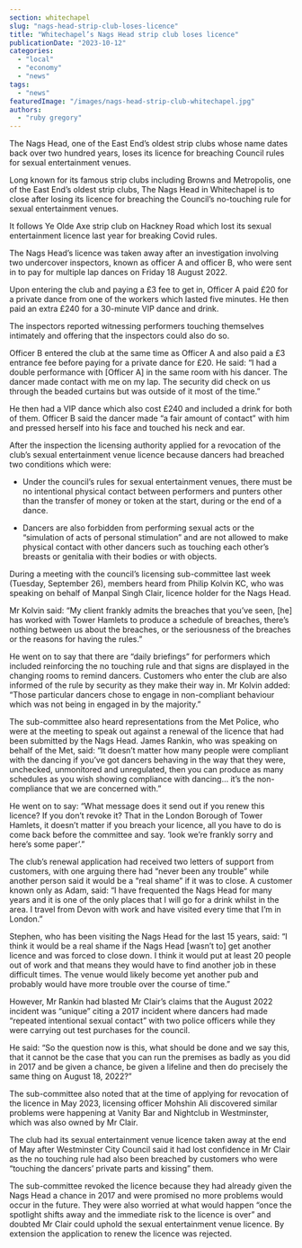 ```yaml
---
section: whitechapel
slug: "nags-head-strip-club-loses-licence"
title: "Whitechapel’s Nags Head strip club loses licence"
publicationDate: "2023-10-12"
categories: 
  - "local"
  - "economy"
  - "news"
tags: 
  - "news"
featuredImage: "/images/nags-head-strip-club-whitechapel.jpg"
authors: 
  - "ruby gregory"
---
```


The Nags Head, one of the East End’s oldest strip clubs whose name dates back over two hundred years, loses its licence for breaching Council rules for sexual entertainment venues. 

Long known for its famous strip clubs including Browns and Metropolis, one of the East End’s oldest strip clubs, The Nags Head in Whitechapel is to close after losing its licence for breaching the Council’s no-touching rule for sexual entertainment venues. 

It follows Ye Olde Axe strip club on Hackney Road which lost its sexual entertainment licence last year for breaking Covid rules. 

The Nags Head’s licence was taken away after an investigation involving two undercover inspectors, known as officer A and officer B, who were sent in to pay for multiple lap dances on Friday 18 August 2022.  

Upon entering the club and paying a £3 fee to get in, Officer A paid £20 for a private dance from one of the workers which lasted five minutes. He then paid an extra £240 for a 30-minute VIP dance and drink.

The inspectors reported witnessing performers touching themselves intimately and offering that the inspectors could also do so. 

Officer B entered the club at the same time as Officer A and also paid a £3 entrance fee before paying for a private dance for £20. He said: “I had a double performance with \[Officer A\] in the same room with his dancer. The dancer made contact with me on my lap. The security did check on us through the beaded curtains but was outside of it most of the time.”

He then had a VIP dance which also cost £240 and included a drink for both of them. Officer B said the dancer made “a fair amount of contact” with him and pressed herself into his face and touched his neck and ear.

After the inspection the licensing authority applied for a revocation of the club’s sexual entertainment venue licence because dancers had breached two conditions which were:

- Under the council’s rules for sexual entertainment venues, there must be no intentional physical contact between performers and punters other than the transfer of money or token at the start, during or the end of a dance.

- Dancers are also forbidden from performing sexual acts or the “simulation of acts of personal stimulation” and are not allowed to make physical contact with other dancers such as touching each other’s breasts or genitalia with their bodies or with objects.

During a meeting with the council’s licensing sub-committee last week (Tuesday, September 26), members heard from Philip Kolvin KC, who was speaking on behalf of Manpal Singh Clair, licence holder for the Nags Head.

Mr Kolvin said: “My client frankly admits the breaches that you’ve seen, \[he\] has worked with Tower Hamlets to produce a schedule of breaches, there’s nothing between us about the breaches, or the seriousness of the breaches or the reasons for having the rules.”

He went on to say that there are “daily briefings” for performers which included reinforcing the no touching rule and that signs are displayed in the changing rooms to remind dancers. Customers who enter the club are also informed of the rule by security as they make their way in. Mr Kolvin added: “Those particular dancers chose to engage in non-compliant behaviour which was not being in engaged in by the majority.”

The sub-committee also heard representations from the Met Police, who were at the meeting to speak out against a renewal of the licence that had been submitted by the Nags Head. James Rankin, who was speaking on behalf of the Met, said: “It doesn’t matter how many people were compliant with the dancing if you’ve got dancers behaving in the way that they were, unchecked, unmonitored and unregulated, then you can produce as many schedules as you wish showing compliance with dancing… it’s the non-compliance that we are concerned with.”

He went on to say: “What message does it send out if you renew this licence? If you don’t revoke it? That in the London Borough of Tower Hamlets, it doesn’t matter if you breach your licence, all you have to do is come back before the committee and say. ‘look we’re frankly sorry and here’s some paper’.”

The club’s renewal application had received two letters of support from customers, with one arguing there had “never been any trouble” while another person said it would be a “real shame” if it was to close. A customer known only as Adam, said: “I have frequented the Nags Head for many years and it is one of the only places that I will go for a drink whilst in the area. I travel from Devon with work and have visited every time that I’m in London.”

Stephen, who has been visiting the Nags Head for the last 15 years, said: “I think it would be a real shame if the Nags Head \[wasn’t to\] get another licence and was forced to close down. I think it would put at least 20 people out of work and that means they would have to find another job in these difficult times. The venue would likely become yet another pub and probably would have more trouble over the course of time.”

However, Mr Rankin had blasted Mr Clair’s claims that the August 2022 incident was “unique” citing a 2017 incident where dancers had made “repeated intentional sexual contact” with two police officers while they were carrying out test purchases for the council.

He said: “So the question now is this, what should be done and we say this, that it cannot be the case that you can run the premises as badly as you did in 2017 and be given a chance, be given a lifeline and then do precisely the same thing on August 18, 2022?”

The sub-committee also noted that at the time of applying for revocation of the licence in May 2023, licensing officer Mohshin Ali discovered similar problems were happening at Vanity Bar and Nightclub in Westminster, which was also owned by Mr Clair.

The club had its sexual entertainment venue licence taken away at the end of May after Westminster City Council said it had lost confidence in Mr Clair as the no touching rule had also been breached by customers who were “touching the dancers’ private parts and kissing” them.

The sub-committee revoked the licence because they had already given the Nags Head a chance in 2017 and were promised no more problems would occur in the future. They were also worried at what would happen “once the spotlight shifts away and the immediate risk to the licence is over” and doubted Mr Clair could uphold the sexual entertainment venue licence. By extension the application to renew the licence was rejected.
